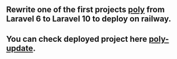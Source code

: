 ## Rewrite one of the first projects [poly](https://github.com/tony-starikov/poly) from Laravel 6 to Laravel 10 to deploy on railway.
## You can check deployed project here [poly-update](https://poly-update-production-f735.up.railway.app/).
